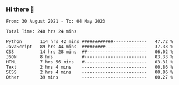 ### Hi there 👋

<!--
**dominoto/dominoto** is a ✨ _special_ ✨ repository because its `README.md` (this file) appears on your GitHub profile.

Here are some ideas to get you started:

- 🔭 I’m currently working on ...
- 🌱 I’m currently learning ...
- 👯 I’m looking to collaborate on ...
- 🤔 I’m looking for help with ...
- 💬 Ask me about ...
- 📫 How to reach me: ...
- 😄 Pronouns: ...
- ⚡ Fun fact: ...
-->
<!--START_SECTION:waka-->

```text
From: 30 August 2021 - To: 04 May 2023

Total Time: 240 hrs 24 mins

Python       114 hrs 42 mins ############-------------   47.72 %
JavaScript   89 hrs 44 mins  #########----------------   37.33 %
CSS          14 hrs 28 mins  ##-----------------------   06.02 %
JSON         8 hrs           #------------------------   03.33 %
HTML         7 hrs 56 mins   #------------------------   03.31 %
Text         2 hrs 4 mins    -------------------------   00.86 %
SCSS         2 hrs 4 mins    -------------------------   00.86 %
Other        39 mins         -------------------------   00.27 %
```

<!--END_SECTION:waka-->
